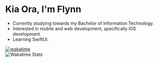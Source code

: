 # Kia Ora, I'm Flynn

- Currently studying towards my Bachelor of Information Technology.
- Interested in mobile and web development, specifically iOS development.
- Learning SwiftUI.

[![wakatime](https://wakatime.com/badge/user/b2d63d84-2584-4154-b686-a64b6fb2bf87.svg)](https://wakatime.com/@b2d63d84-2584-4154-b686-a64b6fb2bf87)
<br/>
![Wakatime Stats](https://github-readme-stats.vercel.app/api/wakatime?username=fstevens30&hide_border=true&layout=compact&langs_count=12&range=all_time&hide=other,markdown,shell,powershell,bash)
